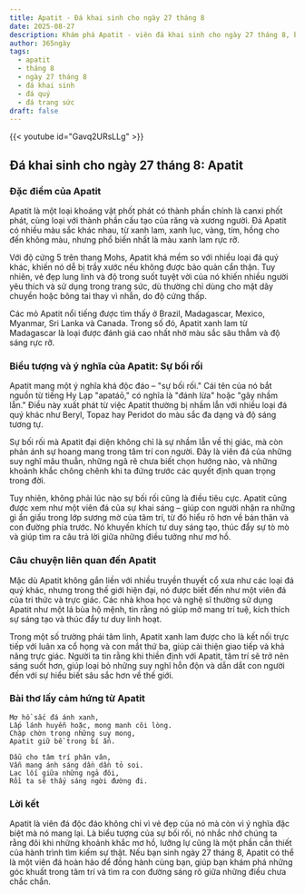```yaml
---
title: Apatit - Đá khai sinh cho ngày 27 tháng 8
date: 2025-08-27
description: Khám phá Apatit - viên đá khai sinh cho ngày 27 tháng 8, biểu tượng của Sự bối rối. Cùng tìm hiểu ý nghĩa sâu sắc của viên đá độc đáo này.
author: 365ngày
tags:
  - apatit
  - tháng 8
  - ngày 27 tháng 8
  - đá khai sinh
  - đá quý
  - đá trang sức
draft: false
---
```


{{< youtube id="Gavq2URsLLg" >}}

## Đá khai sinh cho ngày 27 tháng 8: Apatit

### Đặc điểm của Apatit

Apatit là một loại khoáng vật phốt phát có thành phần chính là canxi phốt phát, cùng loại với thành phần cấu tạo của răng và xương người. Đá Apatit có nhiều màu sắc khác nhau, từ xanh lam, xanh lục, vàng, tím, hồng cho đến không màu, nhưng phổ biến nhất là màu xanh lam rực rỡ.

Với độ cứng 5 trên thang Mohs, Apatit khá mềm so với nhiều loại đá quý khác, khiến nó dễ bị trầy xước nếu không được bảo quản cẩn thận. Tuy nhiên, vẻ đẹp lung linh và độ trong suốt tuyệt vời của nó khiến nhiều người yêu thích và sử dụng trong trang sức, dù thường chỉ dùng cho mặt dây chuyền hoặc bông tai thay vì nhẫn, do độ cứng thấp.

Các mỏ Apatit nổi tiếng được tìm thấy ở Brazil, Madagascar, Mexico, Myanmar, Sri Lanka và Canada. Trong số đó, Apatit xanh lam từ Madagascar là loại được đánh giá cao nhất nhờ màu sắc sâu thẳm và độ sáng rực rỡ.

### Biểu tượng và ý nghĩa của Apatit: Sự bối rối

Apatit mang một ý nghĩa khá độc đáo – "sự bối rối." Cái tên của nó bắt nguồn từ tiếng Hy Lạp "apatáō," có nghĩa là "đánh lừa" hoặc "gây nhầm lẫn." Điều này xuất phát từ việc Apatit thường bị nhầm lẫn với nhiều loại đá quý khác như Beryl, Topaz hay Peridot do màu sắc đa dạng và độ sáng tương tự.

Sự bối rối mà Apatit đại diện không chỉ là sự nhầm lẫn về thị giác, mà còn phản ánh sự hoang mang trong tâm trí con người. Đây là viên đá của những suy nghĩ mâu thuẫn, những ngã rẽ chưa biết chọn hướng nào, và những khoảnh khắc chông chênh khi ta đứng trước các quyết định quan trọng trong đời.

Tuy nhiên, không phải lúc nào sự bối rối cũng là điều tiêu cực. Apatit cũng được xem như một viên đá của sự khai sáng – giúp con người nhận ra những gì ẩn giấu trong lớp sương mờ của tâm trí, từ đó hiểu rõ hơn về bản thân và con đường phía trước. Nó khuyến khích tư duy sáng tạo, thúc đẩy sự tò mò và giúp tìm ra câu trả lời giữa những điều tưởng như mơ hồ.

### Câu chuyện liên quan đến Apatit

Mặc dù Apatit không gắn liền với nhiều truyền thuyết cổ xưa như các loại đá quý khác, nhưng trong thế giới hiện đại, nó được biết đến như một viên đá của tri thức và trực giác. Các nhà khoa học và nghệ sĩ thường sử dụng Apatit như một lá bùa hộ mệnh, tin rằng nó giúp mở mang trí tuệ, kích thích sự sáng tạo và thúc đẩy tư duy linh hoạt.

Trong một số trường phái tâm linh, Apatit xanh lam được cho là kết nối trực tiếp với luân xa cổ họng và con mắt thứ ba, giúp cải thiện giao tiếp và khả năng trực giác. Người ta tin rằng khi thiền định với Apatit, tâm trí sẽ trở nên sáng suốt hơn, giúp loại bỏ những suy nghĩ hỗn độn và dẫn dắt con người đến với sự hiểu biết sâu sắc hơn về thế giới.

### Bài thơ lấy cảm hứng từ Apatit

```
Mơ hồ sắc đá ánh xanh,  
Lấp lánh huyễn hoặc, mong manh cõi lòng.  
Chập chờn trong những suy mong,  
Apatit giữ bề trong bí ẩn.  

Dẫu cho tâm trí phân vân,  
Vẫn mang ánh sáng dần dần tỏ soi.  
Lạc lối giữa những ngả đôi,  
Rồi ta sẽ thấy sáng ngời đường đi.  
```

### Lời kết

Apatit là viên đá độc đáo không chỉ vì vẻ đẹp của nó mà còn vì ý nghĩa đặc biệt mà nó mang lại. Là biểu tượng của sự bối rối, nó nhắc nhở chúng ta rằng đôi khi những khoảnh khắc mơ hồ, lưỡng lự cũng là một phần cần thiết của hành trình tìm kiếm sự thật. Nếu bạn sinh ngày 27 tháng 8, Apatit có thể là một viên đá hoàn hảo để đồng hành cùng bạn, giúp bạn khám phá những góc khuất trong tâm trí và tìm ra con đường sáng rõ giữa những điều chưa chắc chắn.